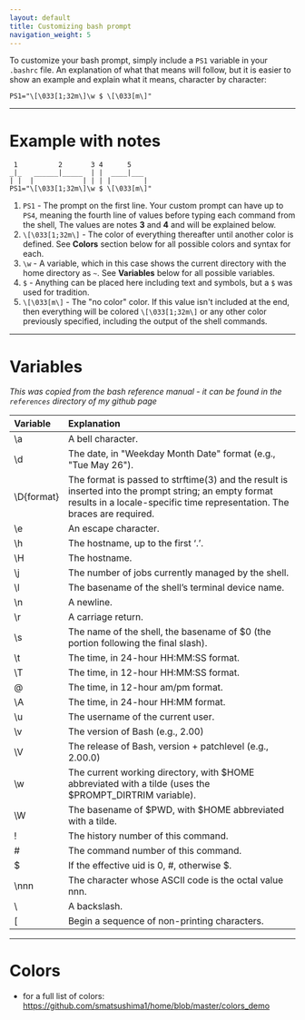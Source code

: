 ```yaml
---
layout: default
title: Customizing bash prompt
navigation_weight: 5
---
```


To customize your bash prompt, simply include a ```PS1``` variable in your ```.bashrc``` file. An explanation of what that means will follow, but it is easier to show an example and explain what it means, character by character:

```
PS1="\[\033[1;32m\]\w $ \[\033[m\]"
```

---

# Example with notes

```
 1          2       3 4      5  
_|_   ______|_____  | |  ____|___
| |  |            | | | |        |       
PS1="\[\033[1;32m\]\w $ \[\033[m\]"
```

1. ```PS1``` - The prompt on the first line. Your custom prompt can have up to ```PS4```, meaning the fourth line of values before typing each command from the shell, The values are notes **3** and **4** and will be explained below.
2. ```\[\033[1;32m\]``` - The color of everything thereafter until another color is defined. See **Colors** section below for all possible colors and syntax for each.
3. ```\w``` - A variable, which in this case shows the current directory with the home directory as ```~```. See **Variables** below for all possible variables.
4. ```$``` - Anything can be placed here including text and symbols, but a ```$``` was used for tradition.
5. ```\[\033[m\]``` - The "no color" color. If this value isn't included at the end, then everything will be colored ```\[\033[1;32m\]``` or any other color previously specified, including the output of the shell commands.

---

# Variables

*This was copied from the bash reference manual - it can be found in the ```references``` directory of my github page*

Variable | Explanation
:--- | :---
\a | A bell character.
\d | The date, in "Weekday Month Date" format (e.g., "Tue May 26").
\D{format} | The format is passed to strftime(3) and the result is inserted into the prompt string; an empty format results in a locale-specific time representation. The braces are required.
\e | An escape character.
\h | The hostname, up to the first ‘.’.
\H | The hostname.
\j | The number of jobs currently managed by the shell.
\l | The basename of the shell’s terminal device name.
\n | A newline.
\r | A carriage return.
\s | The name of the shell, the basename of $0 (the portion following the final slash).
\t | The time, in 24-hour HH:MM:SS format.
\T | The time, in 12-hour HH:MM:SS format.
\@ | The time, in 12-hour am/pm format.
\A | The time, in 24-hour HH:MM format.
\u | The username of the current user.
\v | The version of Bash (e.g., 2.00)
\V | The release of Bash, version + patchlevel (e.g., 2.00.0)
\w | The current working directory, with $HOME abbreviated with a tilde (uses the $PROMPT_DIRTRIM variable).
\W | The basename of $PWD, with $HOME abbreviated with a tilde.
\! | The history number of this command.
\# | The command number of this command.
\$ | If the effective uid is 0, #, otherwise $.
\nnn | The character whose ASCII code is the octal value nnn.
\\ | A backslash.
\[ | Begin a sequence of non-printing characters.

---

# Colors

- for a full list of colors: https://github.com/smatsushima1/home/blob/master/colors_demo

